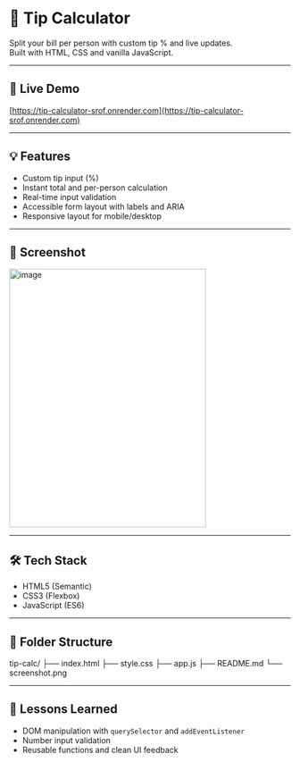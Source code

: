 # 🧮 Tip Calculator

Split your bill per person with custom tip % and live updates.  
Built with HTML, CSS and vanilla JavaScript.

---

## 🚀 Live Demo  
[https://tip-calculator-srof.onrender.com](https://tip-calculator-srof.onrender.com)


---

## 💡 Features
- Custom tip input (%)
- Instant total and per-person calculation
- Real-time input validation
- Accessible form layout with labels and ARIA
- Responsive layout for mobile/desktop

---

## 📸 Screenshot  
<img width="352" height="463" alt="image" src="https://github.com/user-attachments/assets/2ecf6bce-f066-4726-8a8d-67e5d740755f" />


---

## 🛠️ Tech Stack
- HTML5 (Semantic)
- CSS3 (Flexbox)
- JavaScript (ES6)

---

## 📂 Folder Structure

tip-calc/
├── index.html
├── style.css
├── app.js
├── README.md
└── screenshot.png

---

## 🧠 Lessons Learned
- DOM manipulation with `querySelector` and `addEventListener`
- Number input validation
- Reusable functions and clean UI feedback




